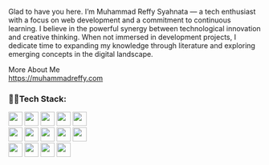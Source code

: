Glad to have you here. I’m Muhammad Reffy Syahnata — a tech enthusiast with a focus on web development and a commitment to continuous learning. I believe in the powerful synergy between technological innovation and creative thinking. When not immersed in development projects, I dedicate time to expanding my knowledge through literature and exploring emerging concepts in the digital landscape.

More About Me
<br/>
<a href="https://muhammadreffy.com">
https://muhammadreffy.com
</a>

### 👨‍💻Tech Stack:

<div>
  <img src="https://img.shields.io/badge/HTML5-E34F26?style=for-the-badge&logo=html5&logoColor=white" height="28" />
  <img src="https://img.shields.io/badge/CSS3-1572B6?style=for-the-badge&logo=css3&logoColor=white" height="28" />
  <img src="https://img.shields.io/badge/JavaScript-F7DF1E?style=for-the-badge&logo=javascript&logoColor=black" height="28" />
  <img src="https://img.shields.io/badge/Bootstrap-7952B3?style=for-the-badge&logo=bootstrap&logoColor=white" height="28" />
  <img src="https://img.shields.io/badge/Tailwind-38B2AC?style=for-the-badge&logo=tailwind-css&logoColor=white" height="28" />
  <br />
  <img src="https://img.shields.io/badge/React-20232A?style=for-the-badge&logo=react&logoColor=61DAFB" height="28" />
  <img src="https://img.shields.io/badge/daisyUI-1ad1a5?style=for-the-badge&logo=daisyui&logoColor=white" height="28" />
  <img src="https://img.shields.io/badge/Flowbite-1C64F2?style=for-the-badge&logo=flowbite&logoColor=white" height="28" />
  <img src="https://img.shields.io/badge/PHP-777BB4?style=for-the-badge&logo=php&logoColor=white" height="28" />
  <img src="https://img.shields.io/badge/Node.js-339933?style=for-the-badge&logo=node.js&logoColor=white" height="28" />
  <br />
  <img src="https://img.shields.io/badge/Express-000000?style=for-the-badge&logo=express&logoColor=white" height="28" />
  <img src="https://img.shields.io/badge/Laravel-FF2D20?style=for-the-badge&logo=laravel&logoColor=white" height="28" />
  <img src="https://img.shields.io/badge/MySQL-4479A1?style=for-the-badge&logo=mysql&logoColor=white" height="28" />
  <img src="https://img.shields.io/badge/Vite-646CFF?style=for-the-badge&logo=vite&logoColor=FFD62E" height="28" />
</div>

<!-- [![My Skills](https://skillicons.dev/icons?i=html,css,js,bootstrap,tailwind,php,nodejs,react,laravel,express&perline=5)](https://skillicons.dev) -->

<!-- <div align="center">
  <img src="https://github-readme-activity-graph.vercel.app/graph?username=muhammadreffy&radius=16&theme=github-dark&area=true&order=5&hide_border=true&hide_title=true" height="300" alt="activity-graph graph"  />
</div> -->
